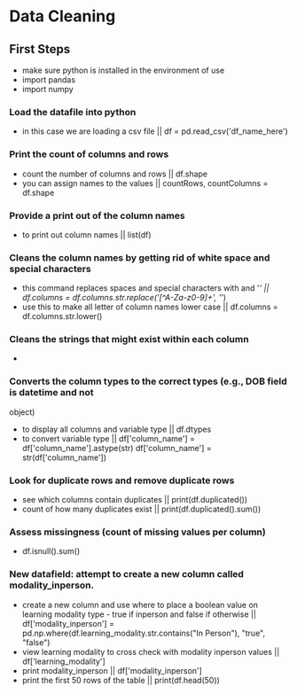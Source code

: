 # Data Cleaning

## First Steps
- make sure python is installed in the environment of use 
- import pandas
- import numpy

### Load the datafile into python
- in this case we are loading a csv file || df = pd.read_csv('df_name_here')


### Print the count of columns and rows
- count the number of columns and rows || df.shape
- you can assign names to the values || countRows, countColumns = df.shape


### Provide a print out of the column names
- to print out column names || list(df)


### Cleans the column names by getting rid of white space and special characters
- this command replaces spaces and special characters with and '_' || df.columns = df.columns.str.replace('[^A-Za-z0-9]+', '_') 
- use this to make all letter of column names lower case || df.columns = df.columns.str.lower() 


### Cleans the strings that might exist within each column
-


### Converts the column types to the correct types (e.g., DOB field is datetime and not
object)
- to display all columns and variable type || df.dtypes
- to convert variable type || df['column_name'] = df['column_name'].astype(str)
df['column_name'] = str(df['column_name'])


### Look for duplicate rows and remove duplicate rows
- see which columns contain duplicates || print(df.duplicated())
- count of how many duplicates exist || print(df.duplicated().sum())


### Assess missingness (count of missing values per column)
- df.isnull().sum()


### New datafield: attempt to create a new column called modality_inperson. 
- create a new column and use where to place a boolean value on learning modality type - true if inperson and false if otherwise || df['modality_inperson'] = pd.np.where(df.learning_modality.str.contains("In Person"), "true", "false")
- view learning modality to cross check with modality inperson values || df['learning_modality'] 
- print modality_inperson || df['modality_inperson']
- print the first 50 rows of the table || print(df.head(50))
